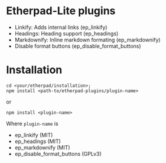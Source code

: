 # Etherpad-Lite plugins

- Linkify: Adds internal links (ep_linkify)
- Headings: Heading support (ep_headings)
- Markdownify: Inline markdown formating (ep_markdownify)
- Disable format buttons (ep_disable_format_buttons)

# Installation
  
    cd <your/etherpad/installation>;
    npm install <path-to/etherpad-plugins/plugin-name>
    
or
  
    npm install <plugin-name>


Where `plugin-name` is

* ep_linkify (MIT)
* ep_headings (MIT)
* ep_markdownify (MIT)
* ep_disable_format_buttons (GPLv3)

